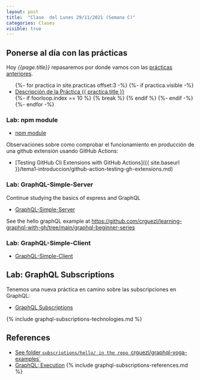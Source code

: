 ```yaml
---
layout: post
title:  "Clase  del Lunes 29/11/2021 (Semana C)"
categories: Clases
visible: true
---
```



## Ponerse al día con las prácticas

Hoy *{{page.title}}* repasaremos por donde vamos con las [prácticas anteriores]({{site.baseurl}}/practicas).

<ul>
{%- for practica in site.practicas offset:3 -%}
  {%- if practica.visible -%}
<li>  
  <a href="{{ practica.url }}">Descripción de la Práctica {{ practica.title }}</a> 
</li>
  {%- if foorloop.index == 10 %}
     {% break %}
  {% endif %}
  {%- endif -%}
{%- endfor -%}
</ul>


### Lab: npm module

* [npm module]({{site.baseurl}}/practicas/npm-module)

Observaciones sobre como comprobar el funcionamiento en producción de una github extensión usando GitHub Actions:

* [Testing GitHub Cli Extensions with GitHub Actions]({{ site.baseurl }}/tema1-introduccion/github-action-testing-gh-extensions.md)

### Lab: GraphQL-Simple-Server

Continue studying the basics of express and GraphQL

* [GraphQL-Simple-Server]({{site.baseurl}}/practicas/graphql-simple-server/#resolvers)

See the hello graphQL example at <https://github.com/crguezl/learning-graphql-with-gh/tree/main/graphql-beginner-series>


### Lab: GraphQL-Simple-Client 

* [GraphQL-Simple-Client]({{site.baseurl}}/practicas/graphql-simple-client/)


## Lab: GraphQL Subscriptions

Tenemos una nueva práctica en camino sobre las subscripciones en GraphQL:

* [GraphQL Subscriptions]({{site.baseurl}}/practicas/graphql-subscriptions/)

{% include graphql-subscriptions-technologies.md %}

## References

* [See folder `subscriptions/hello/ in the repo `crguezl/graphql-yoga-examples`](https://github.com/crguezl/graphql-yoga-examples/blob/main/subscriptions/hello/index.js)
* [GraphQL: Execution](https://graphql.org/learn/execution/)
{% include graphql-subscriptions-references.md %}
